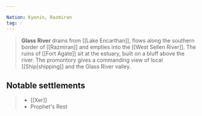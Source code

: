 ```yaml
---

Nation: Kyonin, Razmiran
tag: 💧
---
```

> **Glass River** drains from [[Lake Encarthan]], flows along the southern border of [[Razmiran]] and empties into the [[West Sellen River]].
> The ruins of [[Fort Agate]] sit at the estuary, built on a bluff above the river. The promontory gives a commanding view of local [[Ship|shipping]] and the Glass River valley.


## Notable settlements

> - [[Xer]]
> - Prophet's Rest








